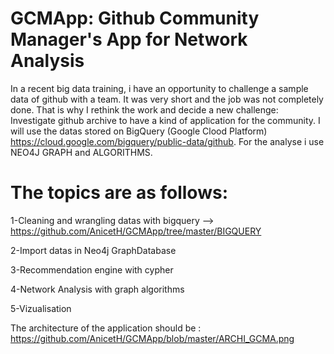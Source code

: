 # GCMApp: Github Community Manager's App for Network Analysis
In a recent big data training, i have an opportunity to challenge a sample data of github with a team.
It was very short and the job was not completely done.
That is why I rethink the work and decide a new challenge: Investigate github archive to have a kind of application for the community.
I will use the datas stored on BigQuery (Google Clood Platform) https://cloud.google.com/bigquery/public-data/github.
For the analyse i use NEO4J GRAPH and ALGORITHMS.

# The topics are as follows:

1-Cleaning and wrangling datas with bigquery --> https://github.com/AnicetH/GCMApp/tree/master/BIGQUERY

2-Import datas in Neo4j GraphDatabase

3-Recommendation engine with cypher

4-Network Analysis with graph algorithms

5-Vizualisation


The architecture of the application should be : https://github.com/AnicetH/GCMApp/blob/master/ARCHI_GCMA.png


